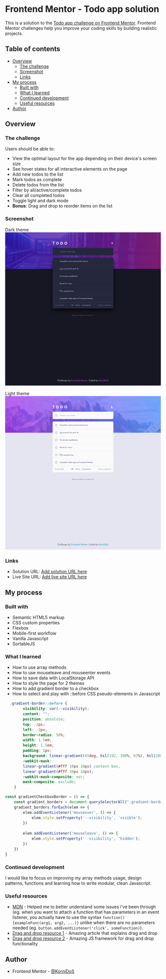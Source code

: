 # Frontend Mentor - Todo app solution

This is a solution to the [Todo app challenge on Frontend Mentor](https://www.frontendmentor.io/challenges/todo-app-Su1_KokOW). Frontend Mentor challenges help you improve your coding skills by building realistic projects. 

## Table of contents

- [Overview](#overview)
  - [The challenge](#the-challenge)
  - [Screenshot](#screenshot)
  - [Links](#links)
- [My process](#my-process)
  - [Built with](#built-with)
  - [What I learned](#what-i-learned)
  - [Continued development](#continued-development)
  - [Useful resources](#useful-resources)
- [Author](#author)


## Overview

### The challenge

Users should be able to:

- View the optimal layout for the app depending on their device's screen size
- See hover states for all interactive elements on the page
- Add new todos to the list
- Mark todos as complete
- Delete todos from the list
- Filter by all/active/complete todos
- Clear all completed todos
- Toggle light and dark mode
- **Bonus**: Drag and drop to reorder items on the list

### Screenshot
Dark theme
![](./images/screenshots/desktop-dark.png)

Light theme
![](./images/screenshots/desktop-light.png)


### Links

- Solution URL: [Add solution URL here](https://www.frontendmentor.io/solutions/todo-app-using-vanilla-js-and-sortablejs-S1sZs1AX9)
- Live Site URL: [Add live site URL here](https://todoapp-kornidos.netlify.app/)

## My process

### Built with

- Semantic HTML5 markup
- CSS custom properties
- Flexbox
- Mobile-first workflow
- Vanilla Javascript
- SortableJS


### What I learned
- How to use array methods
- How to use mouseleave and mouseenter events
- How to save data with LocalStorage API
- How to style the page for 2 themes
- How to add gradient border to a checkbox
- How to select and play with ::before CSS pseudo-elements in Javascript


```css
  .gradient-border::before {
        visibility: var(--visibility);
        content: "";
        position: absolute;
        top: -2px;
        left: -2px;
        border-radius: 50%;
        width: 1.5em;
        height: 1.5em;
        padding: 1px;
        background: linear-gradient(45deg, hsl(192, 100%, 67%), hsl(280, 87%, 65%));
        -webkit-mask:
        linear-gradient(#fff 10px 10px) content-box,
        linear-gradient(#fff 10px 10px);
        -webkit-mask-composite: xor;
        mask-composite: exclude;
    }
```

```js
const gradientCheckboxBorder = () => {
    const gradient_borders = document.querySelectorAll(".gradient-border");
    gradient_borders.forEach(elem => {
        elem.addEventListener('mouseover', () => {
            elem.style.setProperty('--visibility', 'visible');
        })

        elem.addEventListener('mouseleave', () => {
            elem.style.setProperty('--visibility', 'hidden');
        })
    })
}
```


### Continued development

I would like to focus on improving my array methods usage, design patterns, functions and learning how to write modular, clean Javascript.


### Useful resources

- [MDN](https://developer.mozilla.org/en-US/docs/Web/API/EventTarget/addEventListener) - Helped me to better understand some issues i've been through (eg. when you want to attach a function that has parameters in an event listener, you actually have to use the syntax `function(){exampleFunc(arg1, arg2, ...)}` unlike when there are no parameters needed (eg. `button.addEventListener('click', someFunction)`).
- [Drag and drop resource 1](https://ramya-bala221190.medium.com/dragging-dropping-and-swapping-elements-with-javascript-11d9cdac2178) - Amazing article that explains drag and drop
- [Drag and drop resource 2](https://github.com/SortableJS/Sortable) - Amazing JS framework for drag and drop functionality

## Author

- Frontend Mentor - [@KorniDoS](https://www.frontendmentor.io/profile/KorniDoS)



